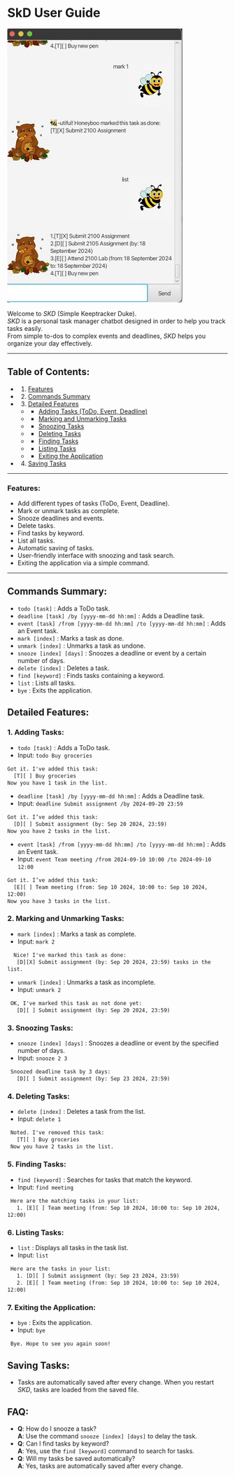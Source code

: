 # SkD User Guide
![Ui.png](docs/Ui.png)

Welcome to *SKD* (Simple Keeptracker Duke).  
*SKD* is a personal task manager chatbot designed in order to help you track tasks easily.  
From simple to-dos to complex events and deadlines, *SKD* helps you organize your day effectively.

---

## Table of Contents:
* 1. [Features](#features)
* 2. [Commands Summary](#commands-summary)
* 3. [Detailed Features](#detailed-features)
    * - [Adding Tasks (ToDo, Event, Deadline)](#1-adding-tasks)
    * - [Marking and Unmarking Tasks](#2-marking-and-unmarking-tasks)
    * - [Snoozing Tasks](#3-snoozing-tasks)
    * - [Deleting Tasks](#4-deleting-tasks)
    * - [Finding Tasks](#5-finding-tasks)
    * - [Listing Tasks](#6-listing-tasks)
    * - [Exiting the Application](#7-exiting-the-application)
* 4. [Saving Tasks](#saving-tasks)

---

### Features:
* Add different types of tasks (ToDo, Event, Deadline).
* Mark or unmark tasks as complete.
* Snooze deadlines and events.
* Delete tasks.
* Find tasks by keyword.
* List all tasks.
* Automatic saving of tasks.
* User-friendly interface with snoozing and task search.
* Exiting the application via a simple command.

---

## Commands Summary:
* `todo [task]` : Adds a ToDo task.
* `deadline [task] /by [yyyy-mm-dd hh:mm]` : Adds a Deadline task.
* `event [task] /from [yyyy-mm-dd hh:mm] /to [yyyy-mm-dd hh:mm]` : Adds an Event task.
* `mark [index]` : Marks a task as done.
* `unmark [index]` : Unmarks a task as undone.
* `snooze [index] [days]` : Snoozes a deadline or event by a certain number of days.
* `delete [index]` : Deletes a task.
* `find [keyword]` : Finds tasks containing a keyword.
* `list` : Lists all tasks.
* `bye` : Exits the application.

## Detailed Features:

### 1. Adding Tasks:
* `todo [task]` : Adds a ToDo task.
* Input: `todo Buy groceries`
```
Got it. I've added this task:
  [T][ ] Buy groceries
Now you have 1 task in the list.
```
* `deadline [task] /by [yyyy-mm-dd hh:mm]` : Adds a Deadline task.
* Input: `deadline Submit assignment /by 2024-09-20 23:59`
```
Got it. I’ve added this task:
  [D][ ] Submit assignment (by: Sep 20 2024, 23:59)
Now you have 2 tasks in the list.
```
* `event [task] /from [yyyy-mm-dd hh:mm] /to [yyyy-mm-dd hh:mm]` : Adds an Event task.
* Input: `event Team meeting /from 2024-09-10 10:00 /to 2024-09-10 12:00`
```
Got it. I’ve added this task:
  [E][ ] Team meeting (from: Sep 10 2024, 10:00 to: Sep 10 2024, 12:00)
Now you have 3 tasks in the list.
```

### 2. Marking and Unmarking Tasks:
* `mark [index]` : Marks a task as complete.
* Input: `mark 2`
```
  Nice! I've marked this task as done:
   [D][X] Submit assignment (by: Sep 20 2024, 23:59) tasks in the list.
```
* `unmark [index]` : Unmarks a task as incomplete.
* Input: `unmark 2`
```
 OK, I've marked this task as not done yet:
   [D][ ] Submit assignment (by: Sep 20 2024, 23:59)
```

### 3. Snoozing Tasks:
* `snooze [index] [days]` : Snoozes a deadline or event by the specified number of days.
* Input: `snooze 2 3`
```
 Snoozed deadline task by 3 days: 
   [D][ ] Submit assignment (by: Sep 23 2024, 23:59)
```

### 4. Deleting Tasks:
* `delete [index]` : Deletes a task from the list.
* Input: `delete 1`
```
 Noted. I've removed this task:
   [T][ ] Buy groceries
 Now you have 2 tasks in the list.
```

### 5. Finding Tasks:
* `find [keyword]` : Searches for tasks that match the keyword.
* Input: `find meeting`
```
 Here are the matching tasks in your list:
   1. [E][ ] Team meeting (from: Sep 10 2024, 10:00 to: Sep 10 2024, 12:00)
```

### 6. Listing Tasks:
* `list` : Displays all tasks in the task list.
* Input: `list`
```
 Here are the tasks in your list:
   1. [D][ ] Submit assignment (by: Sep 23 2024, 23:59)
   2. [E][ ] Team meeting (from: Sep 10 2024, 10:00 to: Sep 10 2024, 12:00)
```

### 7. Exiting the Application:
* `bye` : Exits the application.
* Input: `bye`
```
 Bye. Hope to see you again soon!
```

## Saving Tasks:
* Tasks are automatically saved after every change. When you restart *SKD*, tasks are loaded from the saved file.

## FAQ:
* **Q**: How do I snooze a task?  
  **A**: Use the command `snooze [index] [days]` to delay the task.
* **Q**: Can I find tasks by keyword?  
  **A**: Yes, use the `find [keyword]` command to search for tasks.
* **Q**: Will my tasks be saved automatically?  
  **A**: Yes, tasks are automatically saved after every change.